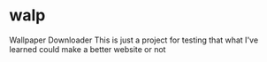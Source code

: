 # walp
Wallpaper Downloader
This is just a project for testing that what I've learned could make a better website or not
